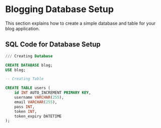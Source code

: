 # Blogging Database Setup

This section explains how to create a simple database and table for your blog application.

## SQL Code for Database Setup

```sql
/// Creating Database

CREATE DATABASE blog;
USE blog;

-- Creating Table

CREATE TABLE users (
    id INT AUTO_INCREMENT PRIMARY KEY,
    username VARCHAR(255),
    email VARCHAR(255),
    pass INT,
    token INT,
    token_expiry DATETIME
);
